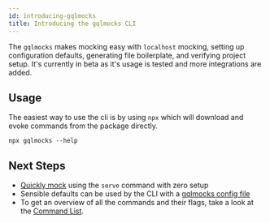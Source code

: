 ```yaml
---
id: introducing-gqlmocks
title: Introducing the gqlmocks CLI
---
```


The `gqlmocks` makes mocking easy with `localhost` mocking, setting up configuration defaults, generating file boilerplate, and verifying project setup. It's currently in beta as it's usage is tested and more integrations are added.

## Usage

The easiest way to use the cli is by using `npx` which will download and evoke commands from the package directly.

```shell
npx gqlmocks --help
```

## Next Steps
* [Quickly mock](/docs/cli/quick-mocking) using the `serve` command with zero setup
* Sensible defaults can be used by the CLI with a [gqlmocks config file](/docs/cli/gqlmocks-config)
* To get an overview of all the commands and their flags, take a look at the [Command List](/docs/cli/commands).
